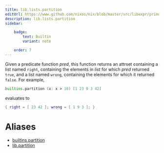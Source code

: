 ```yaml
---
title: lib.lists.partition
editUrl: https://www.github.com/nixos/nix/blob/master/src/libexpr/primops.cc
description: lib.lists.partition
sidebar:

    badge:
        text: Builtin
        variant: note

    order: 7
---
```


Given a predicate function *pred*, this function returns an
attrset containing a list named `right`, containing the elements
in *list* for which *pred* returned `true`, and a list named
`wrong`, containing the elements for which it returned
`false`. For example,

```nix
builtins.partition (x: x > 10) [1 23 9 3 42]
```

evaluates to

```nix
{ right = [ 23 42 ]; wrong = [ 1 9 3 ]; }
```


# Aliases

- [builtins.partition](reference/builtins/builtins-partition)
- [lib.partition](reference/lib/lib-partition)


